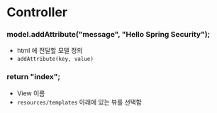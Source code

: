 # Controller

### model.addAttribute("message", "Hello Spring Security");
- html 에 전달할 모델 정의
- `addAttribute(key, value)`

### return "index";
- View 이름
- `resources/templates` 아래에 있는 뷰를 선택함